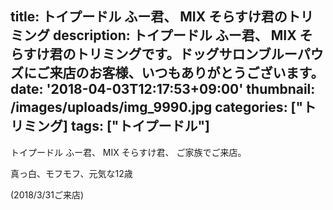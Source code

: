 
title: トイプードル ふー君、 MIX そらすけ君のトリミング
description: トイプードル ふー君、 MIX そらすけ君のトリミングです。ドッグサロンブルーパウズにご来店のお客様、いつもありがとうございます。
date: '2018-04-03T12:17:53+09:00'
thumbnail: /images/uploads/img_9990.jpg
categories: ["トリミング]
tags: ["トイプードル"]
---
トイプードル ふー君、 MIX そらすけ君、 ご家族でご来店。

 真っ白、モフモフ、元気な12歳

(2018/3/31ご来店)
